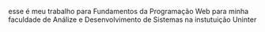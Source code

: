esse é meu trabalho para Fundamentos da Programação Web para minha faculdade de Análize e Desenvolvimento de Sistemas na instutuição Uninter
